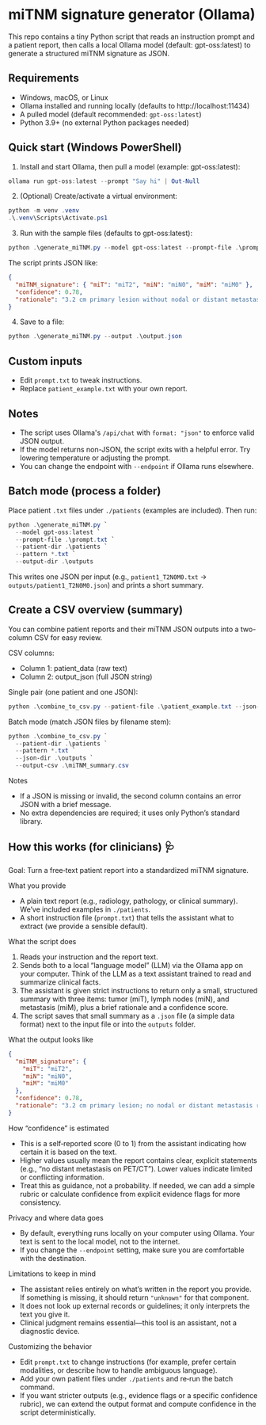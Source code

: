 # miTNM signature generator (Ollama)

This repo contains a tiny Python script that reads an instruction prompt and a patient report, then calls a local Ollama model (default: gpt-oss:latest) to generate a structured miTNM signature as JSON.

## Requirements
- Windows, macOS, or Linux
- Ollama installed and running locally (defaults to http://localhost:11434)
- A pulled model (default recommended: `gpt-oss:latest`)
- Python 3.9+ (no external Python packages needed)

## Quick start (Windows PowerShell)

1. Install and start Ollama, then pull a model (example: gpt-oss:latest):

```powershell
ollama run gpt-oss:latest --prompt "Say hi" | Out-Null
```

2. (Optional) Create/activate a virtual environment:

```powershell
python -m venv .venv
.\.venv\Scripts\Activate.ps1
```

3. Run with the sample files (defaults to gpt-oss:latest):

```powershell
python .\generate_miTNM.py --model gpt-oss:latest --prompt-file .\prompt.txt --patient-file .\patient_example.txt
```

The script prints JSON like:

```json
{
  "miTNM_signature": { "miT": "miT2", "miN": "miN0", "miM": "miM0" },
  "confidence": 0.78,
  "rationale": "3.2 cm primary lesion without nodal or distant metastasis on PET/CT."
}
```

4. Save to a file:

```powershell
python .\generate_miTNM.py --output .\output.json
```

## Custom inputs
- Edit `prompt.txt` to tweak instructions.
- Replace `patient_example.txt` with your own report.

## Notes
- The script uses Ollama's `/api/chat` with `format: "json"` to enforce valid JSON output.
- If the model returns non-JSON, the script exits with a helpful error. Try lowering temperature or adjusting the prompt.
- You can change the endpoint with `--endpoint` if Ollama runs elsewhere.

## Batch mode (process a folder)

Place patient `.txt` files under `./patients` (examples are included). Then run:

```powershell
python .\generate_miTNM.py `
  --model gpt-oss:latest `
  --prompt-file .\prompt.txt `
  --patient-dir .\patients `
  --pattern *.txt `
  --output-dir .\outputs
```

This writes one JSON per input (e.g., `patient1_T2N0M0.txt` -> `outputs/patient1_T2N0M0.json`) and prints a short summary.

## Create a CSV overview (summary)

You can combine patient reports and their miTNM JSON outputs into a two-column CSV for easy review.

CSV columns:
- Column 1: patient_data (raw text)
- Column 2: output_json (full JSON string)

Single pair (one patient and one JSON):

```powershell
python .\combine_to_csv.py --patient-file .\patient_example.txt --json-file .\output.json --output-csv .\miTNM_summary.csv
```

Batch mode (match JSON files by filename stem):

```powershell
python .\combine_to_csv.py `
  --patient-dir .\patients `
  --pattern *.txt `
  --json-dir .\outputs `
  --output-csv .\miTNM_summary.csv
```

Notes
- If a JSON is missing or invalid, the second column contains an error JSON with a brief message.
- No extra dependencies are required; it uses only Python’s standard library.

## How this works (for clinicians) 🩺

Goal: Turn a free‑text patient report into a standardized miTNM signature.

What you provide
- A plain text report (e.g., radiology, pathology, or clinical summary). We’ve included examples in `./patients`.
- A short instruction file (`prompt.txt`) that tells the assistant what to extract (we provide a sensible default).

What the script does
1) Reads your instruction and the report text.
2) Sends both to a local “language model” (LLM) via the Ollama app on your computer. Think of the LLM as a text assistant trained to read and summarize clinical facts.
3) The assistant is given strict instructions to return only a small, structured summary with three items: tumor (miT), lymph nodes (miN), and metastasis (miM), plus a brief rationale and a confidence score.
4) The script saves that small summary as a `.json` file (a simple data format) next to the input file or into the `outputs` folder.

What the output looks like
```json
{
  "miTNM_signature": {
    "miT": "miT2",
    "miN": "miN0",
    "miM": "miM0"
  },
  "confidence": 0.78,
  "rationale": "3.2 cm primary lesion; no nodal or distant metastasis reported on PET/CT."
}
```

How “confidence” is estimated
- This is a self‑reported score (0 to 1) from the assistant indicating how certain it is based on the text.
- Higher values usually mean the report contains clear, explicit statements (e.g., “no distant metastasis on PET/CT”). Lower values indicate limited or conflicting information.
- Treat this as guidance, not a probability. If needed, we can add a simple rubric or calculate confidence from explicit evidence flags for more consistency.

Privacy and where data goes
- By default, everything runs locally on your computer using Ollama. Your text is sent to the local model, not to the internet.
- If you change the `--endpoint` setting, make sure you are comfortable with the destination.

Limitations to keep in mind
- The assistant relies entirely on what’s written in the report you provide. If something is missing, it should return `"unknown"` for that component.
- It does not look up external records or guidelines; it only interprets the text you give it.
- Clinical judgment remains essential—this tool is an assistant, not a diagnostic device.

Customizing the behavior
- Edit `prompt.txt` to change instructions (for example, prefer certain modalities, or describe how to handle ambiguous language).
- Add your own patient files under `./patients` and re‑run the batch command.
- If you want stricter outputs (e.g., evidence flags or a specific confidence rubric), we can extend the output format and compute confidence in the script deterministically.

